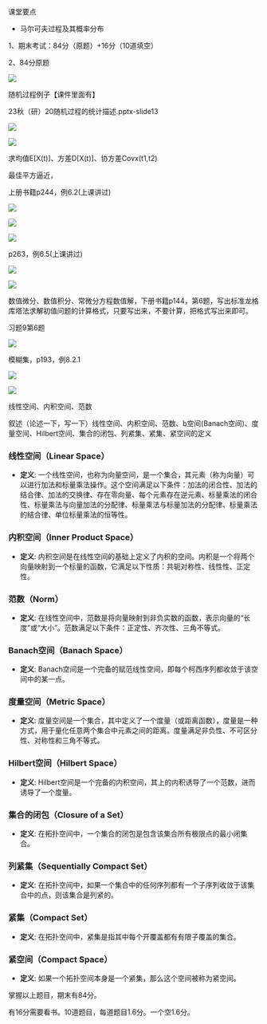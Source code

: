 课堂要点

- 马尔可夫过程及其概率分布

1、期末考试：84分（原题）+16分（10道填空）

2、84分原题

![](https://cdn.sa.net/2023/12/27/oTte58yOvi7fICg.webp)

随机过程例子【课件里面有】

23秋（研）20随机过程的统计描述.pptx-slide13

![](https://cdn.sa.net/2023/12/27/eFoVQalEqjgGUcA.webp)

![](https://cdn.sa.net/2023/12/27/wZOx7IYTXUMdchl.webp)

求均值E[X(t)]、方差D[X(t)]、协方差Covx(t1,t2)

最佳平方逼近，

上册书籍p244，例6.2(上课讲过)

![](https://cdn.sa.net/2023/12/27/7EnK9tLfey43wGY.webp)

![](https://cdn.sa.net/2023/12/27/67egUxIGKHBcA31.webp)

![](https://cdn.sa.net/2023/12/27/YkSFXjnbtJuyWds.webp)

p263，例6.5(上课讲过)

![](https://cdn.sa.net/2023/12/27/YGFdIMENjTB8u1q.webp)

![](https://cdn.sa.net/2023/12/27/sxStU9PwHVR218y.webp)

数值微分、数值积分、常微分方程数值解，下册书籍p144，第6题，写出标准龙格库塔法求解初值问题的计算格式，只要写出来，不要计算，把格式写出来即可。

习题9第6题

![](https://cdn.sa.net/2023/12/27/mfhel859KXDwFsA.webp)

模糊集，p193，例8.2.1

![](https://cdn.sa.net/2023/12/27/5B2pPyCtnOf8ZD4.webp)

![](https://cdn.sa.net/2023/12/27/zBiLN9qFcn6YgDG.webp)

线性空间、内积空间、范数

叙述（论述一下，写一下）线性空间、内积空间、范数、b空间(Banach空间)、度量空间、Hilbert空间、集合的闭包、列紧集、紧集、紧空间的定义

### 线性空间（Linear Space）
- **定义**: 一个线性空间，也称为向量空间，是一个集合，其元素（称为向量）可以进行加法和标量乘法操作。这个空间满足以下条件：加法的闭合性、加法的结合律、加法的交换律、存在零向量、每个元素存在逆元素、标量乘法的闭合性、标量乘法与向量加法的分配律、标量乘法与标量加法的分配律、标量乘法的结合律、单位标量乘法的恒等性。

### 内积空间（Inner Product Space）
- **定义**: 内积空间是在线性空间的基础上定义了内积的空间。内积是一个将两个向量映射到一个标量的函数，它满足以下性质：共轭对称性、线性性、正定性。

### 范数（Norm）
- **定义**: 在线性空间中，范数是将向量映射到非负实数的函数，表示向量的“长度”或“大小”。范数满足以下条件：正定性、齐次性、三角不等式。

### Banach空间（Banach Space）
- **定义**: Banach空间是一个完备的赋范线性空间，即每个柯西序列都收敛于该空间中的某一点。

### 度量空间（Metric Space）
- **定义**: 度量空间是一个集合，其中定义了一个度量（或距离函数），度量是一种方式，用于量化任意两个集合中元素之间的距离。度量满足非负性、不可区分性、对称性和三角不等式。

### Hilbert空间（Hilbert Space）
- **定义**: Hilbert空间是一个完备的内积空间，其上的内积诱导了一个范数，进而诱导了一个度量。

### 集合的闭包（Closure of a Set）
- **定义**: 在拓扑空间中，一个集合的闭包是包含该集合所有极限点的最小闭集合。

### 列紧集（Sequentially Compact Set）
- **定义**: 在拓扑空间中，如果一个集合中的任何序列都有一个子序列收敛于该集合中的点，则该集合是列紧的。

### 紧集（Compact Set）
- **定义**: 在拓扑空间中，紧集是指其中每个开覆盖都有有限子覆盖的集合。

### 紧空间（Compact Space）
- **定义**: 如果一个拓扑空间本身是一个紧集，那么这个空间被称为紧空间。

掌握以上题目，期末有84分。

有16分需要看书。10道题目，每道题目1.6分。一个空1.6分。



